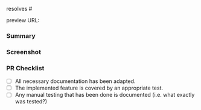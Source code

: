 <!-- Mention the issue that this PR resolves. Delete if there is no corresponding issue -->
resolves #

<!-- Add "preview" label in almost all cases to have testable deployment. Then lookup the deployment URL in argocd and paste it here (if you don't know how to look up the URL, ask here: https://loculus.slack.com/archives/C06JCAZLG14), it's something like `{REPLACE}.loculus.org` -->
preview URL:

### Summary
<!-- Add a few sentences describing the main changes introduced in this PR -->

### Screenshot
<!-- When applicable, add a screenshot showing the main effect this PR has, even if "trivial": e.g. changed layout, changed button text, different logging in backend. This helps others quickly grasping what you did even if they are not familiar with the code base. -->

### PR Checklist
<!-- Check completed items of strikethrough irrelevant items (using ~~text~~) -->
- [ ] All necessary documentation has been adapted.
- [ ] The implemented feature is covered by an appropriate test.
- [ ] Any manual testing that has been done is documented (i.e. what exactly was tested?)
